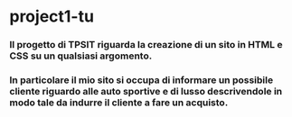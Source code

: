 # project1-tu
### Il progetto di TPSIT riguarda la creazione di un sito in HTML e CSS su un qualsiasi argomento.
### In particolare il mio sito si occupa di informare un possibile cliente riguardo alle auto sportive e di lusso descrivendole in modo tale da indurre il cliente a fare un acquisto.
